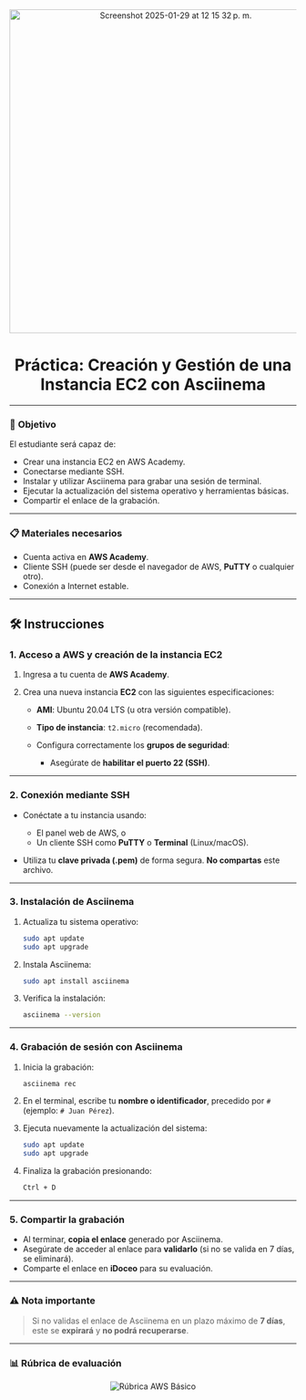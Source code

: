 

<div align="center">

<img width="568" alt="Screenshot 2025-01-29 at 12 15 32 p. m." src="https://github.com/user-attachments/assets/22c50836-a301-4324-b37c-b57e810fdc72" />

# Práctica: Creación y Gestión de una Instancia EC2 con Asciinema

</div>

---

### 🎯 **Objetivo**

El estudiante será capaz de:

* Crear una instancia EC2 en AWS Academy.
* Conectarse mediante SSH.
* Instalar y utilizar Asciinema para grabar una sesión de terminal.
* Ejecutar la actualización del sistema operativo y herramientas básicas.
* Compartir el enlace de la grabación.

---

### 📋 **Materiales necesarios**

* Cuenta activa en **AWS Academy**.
* Cliente SSH (puede ser desde el navegador de AWS, **PuTTY** o cualquier otro).
* Conexión a Internet estable.

---

## 🛠️ **Instrucciones**

### 1. Acceso a AWS y creación de la instancia EC2

1. Ingresa a tu cuenta de **AWS Academy**.
2. Crea una nueva instancia **EC2** con las siguientes especificaciones:

   * **AMI**: Ubuntu 20.04 LTS (u otra versión compatible).
   * **Tipo de instancia**: `t2.micro` (recomendada).
   * Configura correctamente los **grupos de seguridad**:

     * Asegúrate de **habilitar el puerto 22 (SSH)**.

---

### 2. Conexión mediante SSH

* Conéctate a tu instancia usando:

  * El panel web de AWS, o
  * Un cliente SSH como **PuTTY** o **Terminal** (Linux/macOS).
* Utiliza tu **clave privada (.pem)** de forma segura. **No compartas** este archivo.

---

### 3. Instalación de Asciinema

1. Actualiza tu sistema operativo:

   ```bash
   sudo apt update
   sudo apt upgrade
   ```
2. Instala Asciinema:

   ```bash
   sudo apt install asciinema
   ```
3. Verifica la instalación:

   ```bash
   asciinema --version
   ```

---

### 4. Grabación de sesión con Asciinema

1. Inicia la grabación:

   ```bash
   asciinema rec
   ```
2. En el terminal, escribe tu **nombre o identificador**, precedido por `#` (ejemplo: `# Juan Pérez`).
3. Ejecuta nuevamente la actualización del sistema:

   ```bash
   sudo apt update
   sudo apt upgrade
   ```
4. Finaliza la grabación presionando:

   ```bash
   Ctrl + D
   ```

---

### 5. Compartir la grabación

* Al terminar, **copia el enlace** generado por Asciinema.
* Asegúrate de acceder al enlace para **validarlo** (si no se valida en 7 días, se eliminará).
* Comparte el enlace en **iDoceo** para su evaluación.

---

### ⚠️ Nota importante

> Si no validas el enlace de Asciinema en un plazo máximo de **7 días**, este se **expirará** y **no podrá recuperarse**.

---

### 📊 **Rúbrica de evaluación**

<div align="center">

![Rúbrica AWS Básico](https://github.com/user-attachments/assets/1b954623-d2dd-41db-b88a-b923bdd43a73)

</div>

